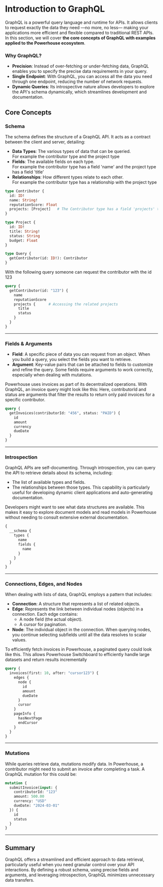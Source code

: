 # Introduction to GraphQL

GraphQL is a powerful query language and runtime for APIs. It allows clients to request exactly the data they need —no more, no less— making your applications more efficient and flexible compared to traditional REST APIs. In this section, we will cover **the core concepts of GraphQL with examples applied to the Powerhouse ecosystem**.

### Why GraphQL?

- **Precision**: Instead of over-fetching or under-fetching data, GraphQL enables you to specify the precise data requirements in your query.
- **Single Endpoint**: With GraphQL, you can access all the data you need through one endpoint, reducing the number of network requests.
- **Dynamic Queries**: Its introspective nature allows developers to explore the API's schema dynamically, which streamlines development and documentation.

## Core Concepts

### Schema
The schema defines the structure of a GraphQL API. It acts as a contract between the client and server, detailing:

- **Data Types**: The various types of data that can be queried.   
For example the contributor type and the project type
- **Fields**: The available fields on each type.   
For example the contributor type has a field 'name' and the project type has a field 'title'
- **Relationships**: How different types relate to each other.   
For example the contributor type has a relationship with the project type

```graphql title="Example of a Powerhouse Contributor schema in GraphQL"
type Contributor {
  id: ID!
  name: String!
  reputationScore: Float
  projects: [Project]   # The Contributor type has a field 'projects' that returns an array of Project objects
}

type Project {
  id: ID!
  title: String!
  status: String
  budget: Float
}

type Query {
  getContributor(id: ID!): Contributor
}
```

With the following query someone can request the contributor with the id 123

```graphql title="Example of a query to get a contributor"
query {
  getContributor(id: "123") {
    name
    reputationScore
    projects {      # Accessing the related projects
      title
      status
    }
  }
}
```

---

### Fields & Arguments
- **Field**: A specific piece of data you can request from an object. When you build a query, you select the fields you want to retrieve.
- **Argument**: Key-value pairs that can be attached to fields to customize and refine the query. Some fields require arguments to work correctly, especially when dealing with mutations.

Powerhouse uses invoices as part of its decentralized operations. With GraphQL, an invoice query might look like this:
Here, contributorId and status are arguments that filter the results to return only paid invoices for a specific contributor.

```graphql title="Fetching an Invoice with Filtering"
query {
  getInvoices(contributorId: "456", status: "PAID") {
    id
    amount
    currency
    dueDate
  }
}
```
___

### Introspection
GraphQL APIs are self-documenting. Through introspection, you can query the API to retrieve details about its schema, including:

- The list of available types and fields.
- The relationships between those types. This capability is particularly useful for developing dynamic client applications and auto-generating documentation.

Developers might want to see what data structures are available. This makes it easy to explore document models and read models in Powerhouse without needing to consult extensive external documentation.

```graphql title="Discovering Available Queries"
{
  __schema {
    types {
      name
      fields {
        name
      }
    }
  }
}
```

---
### Connections, Edges, and Nodes
When dealing with lists of data, GraphQL employs a pattern that includes:

- **Connection**: A structure that represents a list of related objects.
- **Edge**: Represents the link between individual nodes (objects) in a connection. Each edge contains:
  - A node field (the actual object).
  - A cursor for pagination.
- **Node**: The individual object in the connection. When querying nodes, you continue selecting subfields until all the data resolves to scalar values.

To efficiently fetch invoices in Powerhouse, a paginated query could look like this.
This allows Powerhouse Switchboard to efficiently handle large datasets and return results incrementally

```graphql title="Paginated List of Invoices"
query {
  invoices(first: 10, after: "cursor123") {
    edges {
      node {
        id
        amount
        dueDate
      }
      cursor
    }
    pageInfo {
      hasNextPage
      endCursor
    }
  }
}
```

---

### Mutations
While queries retrieve data, mutations modify data.
In Powerhouse, a contributor might need to submit an invoice after completing a task. A GraphQL mutation for this could be:

```graphql title="Submitting an Invoice"
mutation {
  submitInvoice(input: {
    contributorId: "123"
    amount: 500.00
    currency: "USD"
    dueDate: "2024-03-01"
  }) {
    id
    status
  }
}
```

---
## Summary
GraphQL offers a streamlined and efficient approach to data retrieval, particularly useful when you need granular control over your API interactions. By defining a robust schema, using precise fields and arguments, and leveraging introspection, GraphQL minimizes unnecessary data transfers.